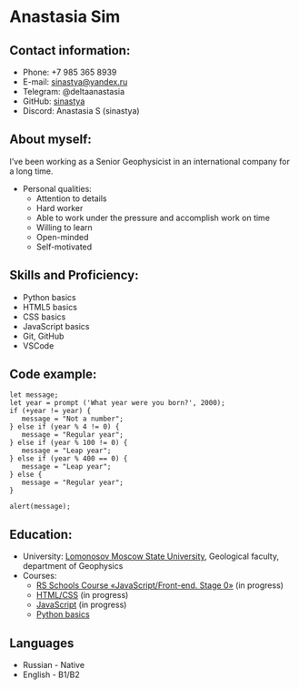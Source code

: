 # Anastasia Sim

## Contact information:

- Phone: +7 985 365 8939
- E-mail: sinastya@yandex.ru
- Telegram: @deltaanastasia
- GitHub: [sinastya](https://github.com/sinastya)
- Discord: Anastasia S (sinastya)

## About myself:

I’ve been working as a Senior Geophysicist in an international company for a long time.

- Personal qualities:
  - Attention to details
  - Hard worker
  - Able to work under the pressure and accomplish work on time
  - Willing to learn
  - Open-minded
  - Self-motivated

## Skills and Proficiency:

- Python basics
- HTML5 basics
- CSS basics
- JavaScript basics
- Git, GitHub
- VSCode

## Code example:

```
let message;
let year = prompt ('What year were you born?', 2000);
if (+year != year) {
   message = "Not a number";
} else if (year % 4 != 0) {
   message = "Regular year";
} else if (year % 100 != 0) {
   message = "Leap year";
} else if (year % 400 == 0) {
   message = "Leap year";
} else {
   message = "Regular year";
}

alert(message);
```

## Education:

- University: [Lomonosov Moscow State University](https://www.msu.ru/info/struct/dep/geol.html), Geological faculty, department of Geophysics
- Courses:
  - [RS Schools Course «JavaScript/Front-end. Stage 0»](https://github.com/rolling-scopes-school/tasks/tree/master/stage0) (in progress)
  - [HTML/CSS](https://stepik.org/course/82108/syllabus) (in progress)
  - [JavaScript](https://learn.javascript.ru/js) (in progress)
  - [Python basics](https://stepik.org/course/67/syllabus)

## Languages

- Russian - Native
- English - B1/B2
